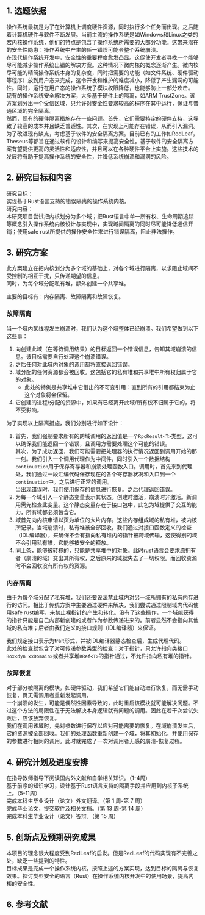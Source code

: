 ## 1. 选题依据

操作系统最初是为了在计算机上调度硬件资源，同时执行多个任务而出现。之后随着计算机硬件与软件不断发展。当前主流的操作系统是如Windows和Linux之类的宏内核操作系统，他们的特点是包含了操作系统所需要的大部分功能。这带来潜在的安全性隐患：操作系统中产生的任一错误可能令整个系统崩溃。  
在现代操作系统开发中，安全性的重要程度愈发凸显。这促使开发者寻找一个能够尽可能减少操作系统出错的解决方案。这种情况下微内核的概念逐渐产生。微内核尽可能的精简操作系统本身的复杂度，同时把需要的功能（如文件系统、硬件驱动等程序）放到用户态来完成，这令开发和维护的难度减小，降低了产生漏洞的可能性。同时，运行在用户态的操作系统子模块权限降低，也能够防止一部分攻击。  
现有的操作系统安全解决方案，大多基于硬件上的隔离，如ARM TrustZone。该方案划分出一个受信区域，只允许对安全性要求较高的程序在其中运行，保证与普通区域的完全隔离。  
然而，现有的硬件隔离措施存在一些问题。首先，它们需要特定的硬件支持，这导致了较高的成本并且缺乏普适性。其次，在实现上可能存在错误，从而引入漏洞。  
为了改进现有缺点，考虑基于软件的安全隔离方案。目前已有的工作如RedLeaf，Theseus等都旨在通过软件的设计和编写来提高安全性。基于软件的安全隔离方案有望提供更高的灵活性和适应性，并且可以在各种硬件平台上实施。这些技术的发展将有助于提高操作系统的安全性，并降低系统崩溃和漏洞的风险。

## 2. 研究目标和内容

研究目标：  
实现基于Rust语言支持的错误隔离的操作系统内核。  
研究内容：  
本研究项目尝试把内核划分为多个域；把Rust语言中单一所有权、生命周期追踪等概念引入操作系统内核设计与实现中，实现域间隔离的同时尽可能降低通信开销；使用safe rust所提供的操作安全性来进行错误隔离，阻止非法操作。

## 3. 研究方案

此方案建立在把内核划分为多个域的基础上，对各个域进行隔离，以求阻止域间不受控制的相互干扰，只传递期望的信息。  
同时，为每个域分配私有堆，额外创建一个共享堆。

主要的目标有：内存隔离、故障隔离和故障恢复。

### 故障隔离

当一个域内某线程发生崩溃时，我们认为这个域整体已经崩溃。我们希望做到以下这些事：  
1. 向创建此域（在等待调用结果）的目标返回一个错误信息，告知其域崩溃的信息。该目标需要自行处理这个崩溃错误。
2. 之后任何对此域内对象的调用都将直接返回错误。
3. 域分配的任何资源都会被回收。这包括它的私有堆和共享堆中所有权归属于它的对象。
	- 此处的特例是共享堆中它借出的不可变引用：直到所有的引用都结束为止这个对象将会保留。
4. 它创建的进程/分配的资源中，如果有已经离开此域/所有权不归属于它的，将不受影响。

为了实现以上隔离措施，我们分别进行如下设计：
1. 首先，我们强制要求所有的跨域调用的返回值是一个`RpcResult<T>`类型，这可以确保我们能返回一个错误，且调用方需要处理这个可能的错误。  
   其次，为了成功返回，我们可能需要把处理器的执行情况返回到调用开始的那一刻。我们引入一个调用代理作为中间件，同时引入一个数据结构`continuation`用于保存寄存器和崩溃处理函数入口。调用时，首先来到代理处，我们通过一段汇编代码保存现在的各个寄存器状况和入口到一个`continuation`中。之后进行正常的调用。  
   当出现错误时，我们使用保存的信息进行恢复。之后代理返回错误。
2. 为每一个域引入一个静态变量表示其状态。创建时激活，崩溃时非激活。新调用需先检查此变量。这个静态变量存在于接口包中，此包为域提供了交互的能力，所有域都必须包含它。
3. 域首先向内核申请以页为单位的大片内存。这些内存组成域的私有堆，被内核所记录。当域崩溃时，私有堆被全部回收。我们通过对接口函数定义的检查（IDL编译器），来确保不会有指向私有堆内的指针被跨域传输，这使得别的域不会引用私有堆，它能够被安全的释放。
4. 同上条，能够被转移的，只能是共享堆中的对象。此时rust语言会要求原拥有者（崩溃的域）交出其所有权，之后原来的域就失去了一切权限。而回收资源时不会回收没有所有权的资源。

### 内存隔离

由于为每个域分配了私有堆，我们还要设法禁止域内对另一域所拥有的私有内存进行的访问。相比于传统方案中主要通过硬件来解决，我们尝试通过限制域内代码使用safe rust编写，来禁止裸指针的产生和转化。没有了这些操作，一个域能获得的指针只能是自己内部新创建的或者作为参数传递进来的。前者显然不会指向其他域的私有堆；后者由我们定义的接口规则（IDL编译器）来保证。

我们规定接口表示为trait形式，并被IDL编译器静态检查后，生成代理代码。  
此处的检查就包含了对可传递参数类型的检查：对于指针，只允许指向类接口`Box<dyn xxDomain>`或者共享堆`RRef<T>`的指针通过，不允许指向私有堆的指针。

### 故障恢复

对于部分被隔离的模块，如硬件驱动，我们希望它们能自动进行恢复，而无需手动恢复，页无需调用者重新发起调用。  
一个崩溃的发生，可能是偶然性因素导致的，此时重启该模块就可能解决问题。不过这个方法的局限性在于无法解决本身逻辑就有问题的调用。因此在若干次尝试失败后，应该放弃恢复。  
我们在调用该域时，先对参数进行保存以应对可能需要的恢复。在域崩溃发生后，它的资源被全部回收。我们的处理函数重新创建一个域，将其初始化，并使用保存的参数进行相同的调用。此时就完成了一次对调用者无感的崩溃-恢复过程。

## 4. 研究计划及进度安排

在指导教师指导下阅读国内外⽂献和⾃学相关知识。（1-4周）  
基于前序的知识学习，设计基于Rust语⾔⽀持的隔离⼿段并应⽤到内核⼦系统上。（5-11周）  
完成本科⽣毕业设计（论⽂）外⽂翻译。（第 1 周-第 7 周）  
完成毕业论⽂，提交软件及相关⽂档。（第 13 周-第 14 周）  
完成本科⽣毕业设计（论⽂）答辩。（第 15 周）

## 5. 创新点及预期研究成果

本项目的理念很大程度受到RedLeaf的启发。但是RedLeaf的代码实现有不完善之处，缺乏一些提到的特性。  
目标成果是完成一个操作系统内核，按照上述的方案实现，达到目标的隔离与恢复效果。探讨类型安全的语言（Rust）在操作系统内核开发中的使用场景，提高内核的安全性。

## 6. 参考文献

